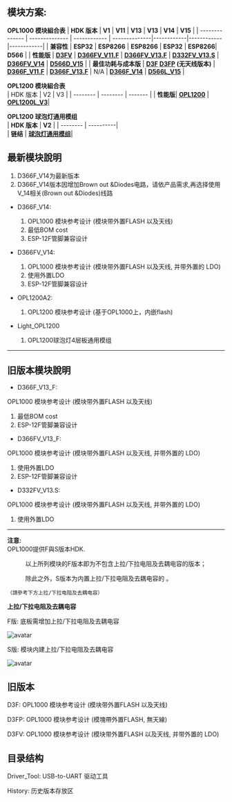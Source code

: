 ## 模块方案:

**OPL1000 模块組合表**
| **HDK 版本**    | **V1**         | **V11**      | **V13**       | **V13**    | **V14**    | **V15** |
| -------------- | -------------- | ------------ | --------------|------------|------------|------------|
| **兼容性**      | **ESP32**      | **ESP8266**  | **ESP8266**   |  **ESP32** | **ESP8266**| **D566**  |
| **性能版**      | **[D3FV](https://github.com/Opulinks-Tech/OPL1000-HDK/raw/master/Module/History/D3FV_v1.zip)** | **[D366FV_V11.F](https://github.com/Opulinks-Tech/OPL1000-HDK/raw/master/Module/History/D366FV_V11_F.zip)** | **[D366FV_V13.F](https://github.com/Opulinks-Tech/OPL1000-HDK/raw/master/Module/D366FV_V13.F.rar)** |  **[D332FV_V13.S](https://github.com/Opulinks-Tech/OPL1000-HDK/raw/master/Module/D332FV_V13.S.rar)**   | **[D366FV_V14](https://github.com/Opulinks-Tech/OPL1000-HDK/raw/master/Module/D366FV_V14_EXLDO_brown%20out.rar)** | **[D566D_V15](https://github.com/Opulinks-Tech/OPL1000-HDK/raw/master/Module/OPL1000A2_D566D_Internal.rar)** |
| **最佳功耗与成本版** | **[D3F](https://github.com/Opulinks-Tech/OPL1000-HDK/raw/master/Module/History/D3F_v1.zip)   [D3FP](https://github.com/Opulinks-Tech/OPL1000-HDK/raw/master/Module/History/D3FP_v1.zip) (无天线版本)** | **[D366F_V11.F](https://github.com/Opulinks-Tech/OPL1000-HDK/raw/master/Module/History/D366F_V11_F.zip)** | **[D366F_V13.F](https://github.com/Opulinks-Tech/OPL1000-HDK/raw/master/Module/D366F_V13.F.rar)**  |  N/A  | **[D366F_V14](https://github.com/Opulinks-Tech/OPL1000-HDK/raw/master/Module/D366F_V14_Internal_brown%20out.rar)** |  **[D566L_V15](https://github.com/Opulinks-Tech/OPL1000-HDK/raw/master/Module/OPL1000A2_D566L_EXLDO.rar)** | 
  
  
**OPL1200 模块組合表**  
| HDK 版本  |    V2    |    V3    |
| --------  | -------- |  ------- |
| **性能版**|  **[OPL1200](https://github.com/Opulinks-Tech/OPL1000-HDK/raw/master/Module/OPL_1200_External_v2.rar)** | **[OPL1200L_V3](https://github.com/Opulinks-Tech/OPL1000-HDK/raw/master/Module/V01_OPL1200A2_D566L_EXLDO.rar)**|
  
**OPL1200 球泡灯通用模组**  
| **HDK 版本** |   **V2**   |
| --------  |  ----------|  
|  **链结** |  **[球泡灯通用模组](https://github.com/Opulinks-Tech/OPL1000-HDK/raw/master/Module/%E7%90%83%E6%B3%A1%E7%81%AF%E9%80%9A%E7%94%A8%E6%A8%A1%E7%BB%84.rar)**|


## 最新模块說明
1. D366F_V14为最新版本  
2. D366F_V14版本因增加Brown out &Diodes电路，请依产品需求,再选择使用V_14相关(Brown out &Diodes)线路    
  
* D366F_V14: 
  1. OPL1000 模块参考设计 (模块带外置FLASH 以及天线) <br>
  2. 最低BOM cost  
  3. ESP-12F管脚兼容设计  
  
* D366FV_V14:  
  1. OPL1000 模块参考设计 (模块带外置FLASH 以及天线, 并带外置的 LDO) <br>
  2. 使用外置LDO
  3. ESP-12F管脚兼容设计      

* OPL1200A2:  
  1. OPL1200 模块参考设计 (基于OPL1000上，内嵌flash)  
  
* Light_OPL1200 
  1. OPL1200球泡灯4层板通用模组  
  
---
## 旧版本模块說明

* D366F_V13_F: 

OPL1000 模块参考设计 (模块带外置FLASH 以及天线) <br>

1. 最低BOM cost
2. ESP-12F管脚兼容设计

* D366FV_V13_F: 

OPL1000 模块参考设计 (模块带外置FLASH 以及天线, 并带外置的 LDO) <br>

1. 使用外置LDO
2. ESP-12F管脚兼容设计  

* D332FV_V13.S:  

OPL1000 模块参考设计 (模块带外置FLASH 以及天线, 并带外置的 LDO) <br>

1. 使用外置LDO  

---
**注意:**   
OPL1000提供F與S版本HDK.

　　　以上所列模块的F版本即为不包含上拉/下拉电阻及去耦电容的版本；　　

　　　除此之外，S版本为内置上拉/下拉电阻及去耦电容的 。
  
    （請參考下方上拉/下拉电阻及去耦电容）

**上拉/下拉电阻及去耦电容**

F版: 底板需增加上拉/下拉电阻及去耦电容

![avatar](https://github.com/Opulinks-Tech/OPL1000-HDK/blob/master/Module/History/F_PullUp.png)



S版: 模块内建上拉/下拉电阻及去耦电容

![avatar](https://github.com/Opulinks-Tech/OPL1000-HDK/blob/master/Module/History/S_PullUp.png)

## 旧版本
D3F: OPL1000 模块参考设计 (模块带外置FLASH 以及天线)

D3FP: OPL1000 模块参考设计 (模塊帶外置FLASH, 無天線)

D3FV: OPL1000 模块参考设计 (模块带外置FLASH 以及天线, 并带外置的 LDO)

## 目录结构
Driver_Tool: USB-to-UART 驱动工具

History: 历史版本存放区

